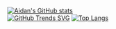 [![Aidan's GitHub stats](https://github-readme-stats.vercel.app/api?username=aidanbusby123)](https://github.com/anuraghazra/github-readme-stats)
<br>
[![GitHub Trends SVG](https://api.githubtrends.io/user/svg/aidanbusby123/langs)](https://githubtrends.io)
[![Top Langs](https://github-readme-stats.vercel.app/api/top-langs/?username=aidanbusby123)](https://github.com/anuraghazra/github-readme-stats)
